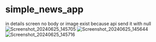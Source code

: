 # simple_news_app

in details screen no body or image exist because api send it with null
![Screenshot_20240625_145705](https://github.com/MichaelMmdohAtef/simple_news_app/assets/77991985/ef28d900-7ce5-413f-ba97-4adb588185e7)
![Screenshot_20240625_145644](https://github.com/MichaelMmdohAtef/simple_news_app/assets/77991985/4af97abb-f63e-4b2b-bedd-d579cc9f81b3)
![Screenshot_20240625_145716](https://github.com/MichaelMmdohAtef/simple_news_app/assets/77991985/2a6851d5-1c74-433d-8bc5-97f13ee3cc11)
